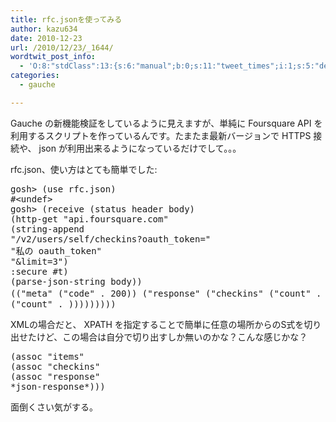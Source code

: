 ```yaml
---
title: rfc.jsonを使ってみる
author: kazu634
date: 2010-12-23
url: /2010/12/23/_1644/
wordtwit_post_info:
  - 'O:8:"stdClass":13:{s:6:"manual";b:0;s:11:"tweet_times";i:1;s:5:"delay";i:0;s:7:"enabled";i:1;s:10:"separation";s:2:"60";s:7:"version";s:3:"3.7";s:14:"tweet_template";b:0;s:6:"status";i:2;s:6:"result";a:0:{}s:13:"tweet_counter";i:2;s:13:"tweet_log_ids";a:1:{i:0;i:5401;}s:9:"hash_tags";a:0:{}s:8:"accounts";a:1:{i:0;s:7:"kazu634";}}'
categories:
  - gauche

---
```

<div class="section">
<p>
    Gauche の新機能検証をしているように見えますが、単純に Foursquare API を利用するスクリプトを作っているんです。たまたま最新バージョンで HTTPS 接続や、 json が利用出来るようになっているだけでして。。。
</p>
  
<p>
    rfc.json、使い方はとても簡単でした:
</p>
  
<pre class="syntax-highlight">
gosh&#62; <span class="synSpecial">(</span>use rfc.json<span class="synSpecial">)</span>
#&#60;undef&#62;
gosh&#62; <span class="synSpecial">(</span>receive <span class="synSpecial">(</span>status header body<span class="synSpecial">)</span>
<span class="synSpecial">(</span>http-get <span class="synConstant">&#34;api.foursquare.com&#34;</span>
<span class="synSpecial">(</span>string-append
<span class="synConstant">&#34;/v2/users/self/checkins?oauth_token=&#34;</span>
<span class="synConstant">&#34;私の oauth_token&#34;</span>
<span class="synConstant">&#34;&#38;limit=3&#34;</span><span class="synSpecial">)</span>
:secure #t<span class="synSpecial">)</span>
<span class="synSpecial">(</span>parse-json-string body<span class="synSpecial">))</span>
<span class="synSpecial">((</span><span class="synConstant">&#34;meta&#34;</span> <span class="synSpecial">(</span><span class="synConstant">&#34;code&#34;</span><span class="synStatement"> . </span><span class="synConstant">200</span><span class="synSpecial">))</span> <span class="synSpecial">(</span><span class="synConstant">&#34;response&#34;</span> <span class="synSpecial">(</span><span class="synConstant">&#34;checkins&#34;</span> <span class="synSpecial">(</span><span class="synConstant">&#34;count&#34;</span><span class="synStatement"> . </span><span class="synConstant">1963</span><span class="synSpecial">)</span> <span class="synSpecial">(</span><span class="synConstant">&#34;items&#34;</span><span class="synStatement"> . </span>#<span class="synSpecial">(((</span><span class="synConstant">&#34;id&#34;</span><span class="synStatement"> . </span><span class="synConstant">&#34;4d12f47c37f1236aaafd7d1b&#34;</span><span class="synSpecial">)</span> <span class="synSpecial">(</span><span class="synConstant">&#34;createdAt&#34;</span><span class="synStatement"> . </span><span class="synConstant">1293087868</span><span class="synSpecial">)</span> <span class="synSpecial">(</span><span class="synConstant">&#34;type&#34;</span><span class="synStatement"> . </span><span class="synConstant">&#34;checkin&#34;</span><span class="synSpecial">)</span> <span class="synSpecial">(</span><span class="synConstant">&#34;shout&#34;</span><span class="synStatement"> . </span><span class="synConstant">&#34;勉強してます。&#34;</span><span class="synSpecial">)</span> <span class="synSpecial">(</span><span class="synConstant">&#34;isMayor&#34;</span><span class="synStatement"> . </span>true<span class="synSpecial">)</span> <span class="synSpecial">(</span><span class="synConstant">&#34;venue&#34;</span> <span class="synSpecial">(</span><span class="synConstant">&#34;id&#34;</span><span class="synStatement"> . </span><span class="synConstant">&#34;4c131b17b7b9c9280320a937&#34;</span><span class="synSpecial">)</span> <span class="synSpecial">(</span><span class="synConstant">&#34;name&#34;</span><span class="synStatement"> . </span><span class="synConstant">&#34;STICK SWEETS FACTORY サクラス戸塚店&#34;</span><span class="synSpecial">)</span> <span class="synSpecial">(</span><span class="synConstant">&#34;contact&#34;</span> <span class="synSpecial">(</span><span class="synConstant">&#34;phone&#34;</span><span class="synStatement"> . </span><span class="synConstant">&#34;0458654511&#34;</span><span class="synSpecial">))</span> <span class="synSpecial">(</span><span class="synConstant">&#34;location&#34;</span> <span class="synSpecial">(</span><span class="synConstant">&#34;address&#34;</span><span class="synStatement"> . </span><span class="synConstant">&#34;戸塚町4253-1&#34;</span><span class="synSpecial">)</span> <span class="synSpecial">(</span><span class="synConstant">&#34;city&#34;</span><span class="synStatement"> . </span><span class="synConstant">&#34;横浜市戸塚区&#34;</span><span class="synSpecial">)</span> <span class="synSpecial">(</span><span class="synConstant">&#34;state&#34;</span><span class="synStatement"> . </span><span class="synConstant">&#34;神奈川県&#34;</span><span class="synSpecial">)</span> <span class="synSpecial">(</span><span class="synConstant">&#34;postalCode&#34;</span><span class="synStatement"> . </span><span class="synConstant">&#34;244-0003&#34;</span><span class="synSpecial">)</span> <span class="synSpecial">(</span><span class="synConstant">&#34;lat&#34;</span><span class="synStatement"> . </span><span class="synConstant">35.40073452467999</span><span class="synSpecial">)</span> <span class="synSpecial">(</span><span class="synConstant">&#34;lng&#34;</span><span class="synStatement"> . </span><span class="synConstant">139.53113079071045</span><span class="synSpecial">))</span> <span class="synSpecial">(</span><span class="synConstant">&#34;categories&#34;</span><span class="synStatement"> . </span>#<span class="synSpecial">(((</span><span class="synConstant">&#34;id&#34;</span><span class="synStatement"> . </span><span class="synConstant">&#34;4bf58dd8d48988d16d941735&#34;</span><span class="synSpecial">)</span> <span class="synSpecial">(</span><span class="synConstant">&#34;name&#34;</span><span class="synStatement"> . </span><span class="synConstant">&#34;Caf&#38;#233;&#34;</span><span class="synSpecial">)</span> <span class="synSpecial">(</span><span class="synConstant">&#34;icon&#34;</span><span class="synStatement"> . </span><span class="synConstant">&#34;http://foursquare.com/img/categories/food/cafe.png&#34;</span><span class="synSpecial">)</span> <span class="synSpecial">(</span><span class="synConstant">&#34;parents&#34;</span><span class="synStatement"> . </span>#<span class="synSpecial">(</span><span class="synConstant">&#34;Food&#34;</span><span class="synSpecial">))</span> <span class="synSpecial">(</span><span class="synConstant">&#34;primary&#34;</span><span class="synStatement"> . </span>true<span class="synSpecial">))))</span> <span class="synSpecial">(</span><span class="synConstant">&#34;verified&#34;</span><span class="synStatement"> . </span>false<span class="synSpecial">)</span> <span class="synSpecial">(</span><span class="synConstant">&#34;stats&#34;</span> <span class="synSpecial">(</span><span class="synConstant">&#34;checkinsCount&#34;</span><span class="synStatement"> . </span><span class="synConstant">32</span><span class="synSpecial">)</span> <span class="synSpecial">(</span><span class="synConstant">&#34;usersCount&#34;</span><span class="synStatement"> . </span><span class="synConstant">4</span><span class="synSpecial">))</span> <span class="synSpecial">(</span><span class="synConstant">&#34;todos&#34;</span> <span class="synSpecial">(</span><span class="synConstant">&#34;count&#34;</span><span class="synStatement"> . </span><span class="synConstant"></span><span class="synSpecial">))))</span> <span class="synSpecial">((</span><span class="synConstant">&#34;id&#34;</span><span class="synStatement"> . </span><span class="synConstant">&#34;4d12d45c2e5837042a87e7d1&#34;</span><span class="synSpecial">)</span> <span class="synSpecial">(</span><span class="synConstant">&#34;createdAt&#34;</span><span class="synStatement"> . </span><span class="synConstant">1293079644</span><span class="synSpecial">)</span> <span class="synSpecial">(</span><span class="synConstant">&#34;type&#34;</span><span class="synStatement"> . </span><span class="synConstant">&#34;checkin&#34;</span><span class="synSpecial">)</span> <span class="synSpecial">(</span><span class="synConstant">&#34;isMayor&#34;</span><span class="synStatement"> . </span>true<span class="synSpecial">)</span> <span class="synSpecial">(</span><span class="synConstant">&#34;venue&#34;</span> <span class="synSpecial">(</span><span class="synConstant">&#34;id&#34;</span><span class="synStatement"> . </span><span class="synConstant">&#34;4b497967f964a520497026e3&#34;</span><span class="synSpecial">)</span> <span class="synSpecial">(</span><span class="synConstant">&#34;name&#34;</span><span class="synStatement"> . </span><span class="synConstant">&#34;有隣堂 戸塚モディ店&#34;</span><span class="synSpecial">)</span> <span class="synSpecial">(</span><span class="synConstant">&#34;contact&#34;</span> <span class="synSpecial">(</span><span class="synConstant">&#34;phone&#34;</span><span class="synStatement"> . </span><span class="synConstant">&#34;0458812661&#34;</span><span class="synSpecial">))</span> <span class="synSpecial">(</span><span class="synConstant">&#34;location&#34;</span> <span class="synSpecial">(</span><span class="synConstant">&#34;address&#34;</span><span class="synStatement"> . </span><span class="synConstant">&#34;戸塚町10&#34;</span><span class="synSpecial">)</span> <span class="synSpecial">(</span><span class="synConstant">&#34;crossStreet&#34;</span><span class="synStatement"> . </span><span class="synConstant">&#34;戸塚モディ 4階&#34;</span><span class="synSpecial">)</span> <span class="synSpecial">(</span><span class="synConstant">&#34;city&#34;</span><span class="synStatement"> . <span class="synConstant">&#34;横浜市戸塚区&#34;</span><span class="synSpecial">)</span> <span class="synSpecial">(</span><span class="synConstant">&#34;state&#34;</span><span class="synStatement"> . </span><span class="synConstant">&#34;神奈川県&#34;</span><span class="synSpecial">)</span> <span class="synSpecial">(</span><span class="synConstant">&#34;postalCode&#34;</span><span class="synStatement"> . </span><span class="synConstant">&#34;244-0003&#34;</span><span class="synSpecial">)</span> <span class="synSpecial">(</span><span class="synConstant">&#34;lat&#34;</span><span class="synStatement"> . </span><span class="synConstant">35.40139479158353</span><span class="synSpecial">)</span> <span class="synSpecial">(</span><span class="synConstant">&#34;lng&#34;</span><span class="synStatement"> . </span><span class="synConstant">139.5345962047577</span><span class="synSpecial">))</span> <span class="synSpecial">(</span><span class="synConstant">&#34;categories&#34;</span><span class="synStatement"> . </span>#<span class="synSpecial">(((</span><span class="synConstant">&#34;id&#34;</span><span class="synStatement"> . </span><span class="synConstant">&#34;4bf58dd8d48988d114951735&#34;</span><span class="synSpecial">)</span> <span class="synSpecial">(</span><span class="synConstant">&#34;name&#34;</span><span class="synStatement"> . </span><span class="synConstant">&#34;Bookstore&#34;</span><span class="synSpecial">)</span> <span class="synSpecial">(</span><span class="synConstant">&#34;icon&#34;</span><span class="synStatement"> . </span><span class="synConstant">&#34;http://foursquare.com/img/categories/shops/bookstore.png&#34;</span><span class="synSpecial">)</span> <span class="synSpecial">(</span><span class="synConstant">&#34;parents&#34;</span><span class="synStatement"> . </span>#<span class="synSpecial">(</span><span class="synConstant">&#34;Shops&#34;</span><span class="synSpecial">))</span> <span class="synSpecial">(</span><span class="synConstant">&#34;primary&#34;</span><span class="synStatement"> . </span>true<span class="synSpecial">))))</span> <span class="synSpecial">(</span><span class="synConstant">&#34;verified&#34;</span><span class="synStatement"> . </span>false<span class="synSpecial">)</span> <span class="synSpecial">(</span><span class="synConstant">&#34;stats&#34;</span> <span class="synSpecial">(</span><span class="synConstant">&#34;checkinsCount&#34;</span><span class="synStatement"> . </span><span class="synConstant">202</span><span class="synSpecial">)</span> <span class="synSpecial">(</span><span class="synConstant">&#34;usersCount&#34;</span><span class="synStatement"> . </span><span class="synConstant">47</span><span class="synSpecial">))</span> <span class="synSpecial">(</span><span class="synConstant">&#34;todos&#34;</span> <span class="synSpecial">(</span><span class="synConstant">&#34;count&#34;</span><span class="synStatement"> . </span><span class="synConstant"></span><span class="synSpecial">))))</span> <span class="synSpecial">((</span><span class="synConstant">&#34;id&#34;</span><span class="synStatement"> . </span><span class="synConstant">&#34;4d11f486d1848cfa79f1b771&#34;</span><span class="synSpecial">)</span> <span class="synSpecial">(</span><span class="synConstant">&#34;createdAt&#34;</span><span class="synStatement"> . </span><span class="synConstant">1293022342</span><span class="synSpecial">)</span> <span class="synSpecial">(</span><span class="synConstant">&#34;type&#34;</span><span class="synStatement"> . </span><span class="synConstant">&#34;checkin&#34;</span><span class="synSpecial">)</span> <span class="synSpecial">(</span><span class="synConstant">&#34;venue&#34;</span> <span class="synSpecial">(</span><span class="synConstant">&#34;id&#34;</span><span class="synStatement"> . </span><span class="synConstant">&#34;4b0e60adf964a520305723e3&#34;</span><span class="synSpecial">)</span> <span class="synSpecial">(</span><span class="synConstant">&#34;name&#34;</span><span class="synStatement"> . </span><span class="synConstant">&#34;品川駅 (Shinagawa Sta.)&#34;</span><span class="synSpecial">)</span> <span class="synSpecial">(</span><span class="synConstant">&#34;contact&#34;</span><span class="synSpecial">)</span> <span class="synSpecial">(</span><span class="synConstant">&#34;location&#34;</span> <span class="synSpecial">(</span><span class="synConstant">&#34;address&#34;</span><span class="synStatement"> . </span><span class="synConstant">&#34;高輪3 / 港南2&#34;</span><span class="synSpecial">)</span> <span class="synSpecial">(</span><span class="synConstant">&#34;city&#34;</span><span class="synStatement"> . </span><span class="synConstant">&#34;港区&#34;</span><span class="synSpecial">)</span> <span class="synSpecial">(</span><span class="synConstant">&#34;state&#34;</span><span class="synStatement"> . </span><span class="synConstant">&#34;東京都&#34;</span><span class="synSpecial">)</span> <span class="synSpecial">(</span><span class="synConstant">&#34;lat&#34;</span><span class="synStatement"> . </span><span class="synConstant">35.62866325853653</span><span class="synSpecial">)</span> <span class="synSpecial">(</span><span class="synConstant">&#34;lng&#34;</span><span class="synStatement"> . </span><span class="synConstant">139.73909854888916</span><span class="synSpecial">))</span> <span class="synSpecial">(</span><span class="synConstant">&#34;categories&#34;</span><span class="synStatement"> . </span>#<span class="synSpecial">(((</span><span class="synConstant">&#34;id&#34;</span><span class="synStatement"> . </span><span class="synConstant">&#34;4bf58dd8d48988d129951735&#34;</span><span class="synSpecial">)</span> <span class="synSpecial">(</span><span class="synConstant">&#34;name&#34;</span><span class="synStatement"> . </span><span class="synConstant">&#34;Train Station&#34;</span><span class="synSpecial">)</span> <span class="synSpecial">(</span><span class="synConstant">&#34;icon&#34;</span><span class="synStatement"> . </span><span class="synConstant">&#34;http://foursquare.com/img/categories/travel/trainstation.png&#34;</span><span class="synSpecial">)</span> <span class="synSpecial">(</span><span class="synConstant">&#34;parents&#34;</span><span class="synStatement"> . </span>#<span class="synSpecial">(</span><span class="synConstant">&#34;Travel&#34;</span><span class="synSpecial">))</span> <span class="synSpecial">(</span><span class="synConstant">&#34;primary&#34;</span><span class="synStatement"> . </span>true<span class="synSpecial">))</span> <span class="synSpecial">((</span><span class="synConstant">&#34;id&#34;</span><span class="synStatement"> . </span><span class="synConstant">&#34;4bf58dd8d48988d1fd931735&#34;</span><span class="synSpecial">)</span> <span class="synSpecial">(</span><span class="synConstant">&#34;name&#34;</span><span class="synStatement"> . </span><span class="synConstant">&#34;Subway&#34;</span><span class="synSpecial">)</span> <span class="synSpecial">(</span><span class="synConstant">&#34;icon&#34;</span><span class="synStatement"> . </span><span class="synConstant">&#34;http://foursquare.com/img/categories/travel/subway.png&#34;</span><span class="synSpecial">)</span> <span class="synSpecial">(</span><span class="synConstant">&#34;parents&#34;</span><span class="synStatement"> . </span>#<span class="synSpecial">(</span><span class="synConstant">&#34;Travel&#34;</span><span class="synSpecial">)))))</span> <span class="synSpecial">(</span><span class="synConstant">&#34;verified&#34;</span><span class="synStatement"> . </span>false<span class="synSpecial">)</span> <span class="synSpecial">(</span><span class="synConstant">&#34;stats&#34;</span> <span class="synSpecial">(</span><span class="synConstant">&#34;checkinsCount&#34;</span><span class="synStatement"> . </span><span class="synConstant">48244</span><span class="synSpecial">)</span> <span class="synSpecial">(</span><span class="synConstant">&#34;usersCount&#34;</span><span class="synStatement"> . </span><span class="synConstant">9210</span><span class="synSpecial">))</span> <span class="synSpecial">(</span><span class="synConstant">&#34;todos&#34;</span>
<span class="synSpecial">(</span><span class="synConstant">&#34;count&#34;</span><span class="synStatement"> . </span><span class="synConstant"></span><span class="synSpecial">)))))))))</span>
</span></pre>
  
<p>
    XMLの場合だと、 XPATH を指定することで簡単に任意の場所からのS式を切り出せたけど、この場合は自分で切り出すしか無いのかな？こんな感じかな？
</p>
  
<pre class="syntax-highlight">
<span class="synSpecial">(</span><span class="synStatement">assoc</span> <span class="synConstant">&#34;items&#34;</span>
<span class="synSpecial">(</span><span class="synStatement">assoc</span> <span class="synConstant">&#34;checkins&#34;</span>
<span class="synSpecial">(</span><span class="synStatement">assoc</span> <span class="synConstant">&#34;response&#34;</span>
<span class="synType">*json-response*</span><span class="synSpecial">)))</span>
</pre>
  
<p>
    面倒くさい気がする。
</p>
</div>
